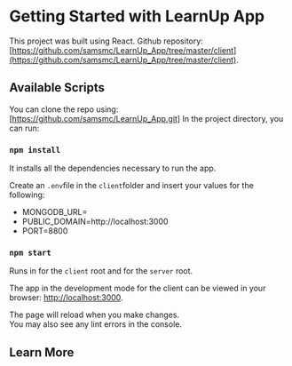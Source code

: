 # Getting Started with LearnUp App

This project was built using React.
Github repository: [https://github.com/samsmc/LearnUp_App/tree/master/client](https://github.com/samsmc/LearnUp_App/tree/master/client).


## Available Scripts

You can clone the repo using: [https://github.com/samsmc/LearnUp_App.git]
In the project directory, you can run:

### `npm install`

It installs all the dependencies necessary to run the app.

Create an `.env`file in the `client`folder and insert your values for the following: 
* MONGODB_URL=<link to connect to your database>
* PUBLIC_DOMAIN=http://localhost:3000
* PORT=8800

### `npm start`
Runs in for the `client` root and for the `server` root.

The app in the development mode for the client can be viewed in your browser: [http://localhost:3000](http://localhost:3000).

The page will reload when you make changes.\
You may also see any lint errors in the console.

## Learn More


